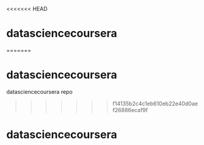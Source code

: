 <<<<<<< HEAD
# datasciencecoursera
=======
# datasciencecoursera
datasciencecoursera repo
>>>>>>> f14135b2c4c1eb610eb22e40d0aef26886ecaf9f
# datasciencecoursera
